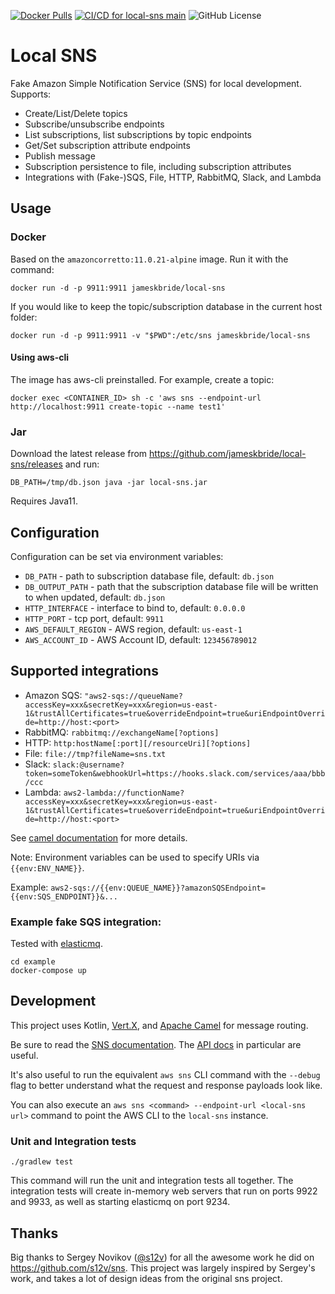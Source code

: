 [![Docker Pulls](https://img.shields.io/docker/pulls/jameskbride/local-sns.svg?maxAge=2592000)](https://hub.docker.com/r/jameskbride/local-sns/)
[![CI/CD for local-sns main](https://github.com/jameskbride/local-sns/actions/workflows/main.yaml/badge.svg)](https://github.com/jameskbride/local-sns/actions/workflows/main.yaml)
![GitHub License](https://img.shields.io/github/license/jameskbride/local-sns)

# Local SNS
Fake Amazon Simple Notification Service (SNS) for local development. Supports:
- Create/List/Delete topics
- Subscribe/unsubscribe endpoints
- List subscriptions, list subscriptions by topic endpoints
- Get/Set subscription attribute endpoints
- Publish message
- Subscription persistence to file, including subscription attributes
- Integrations with (Fake-)SQS, File, HTTP, RabbitMQ, Slack, and Lambda

## Usage

### Docker

Based on the `amazoncorretto:11.0.21-alpine` image. Run it with the command:
```
docker run -d -p 9911:9911 jameskbride/local-sns
```

If you would like to keep the topic/subscription database in the current host folder:
```
docker run -d -p 9911:9911 -v "$PWD":/etc/sns jameskbride/local-sns
```

#### Using aws-cli

The image has aws-cli preinstalled. For example, create a topic:
```
docker exec <CONTAINER_ID> sh -c 'aws sns --endpoint-url http://localhost:9911 create-topic --name test1'
```

### Jar

Download the latest release from https://github.com/jameskbride/local-sns/releases and run:
```
DB_PATH=/tmp/db.json java -jar local-sns.jar
```
Requires Java11.

## Configuration

Configuration can be set via environment variables:
- `DB_PATH` - path to subscription database file, default: `db.json`
- `DB_OUTPUT_PATH` - path that the subscription database file will be written to when updated, default: `db.json`
- `HTTP_INTERFACE` - interface to bind to, default: `0.0.0.0`
- `HTTP_PORT` - tcp port, default: `9911`
- `AWS_DEFAULT_REGION` - AWS region, default: `us-east-1`
- `AWS_ACCOUNT_ID` - AWS Account ID, default: `123456789012`

## Supported integrations

- Amazon SQS: `"aws2-sqs://queueName?accessKey=xxx&secretKey=xxx&region=us-east-1&trustAllCertificates=true&overrideEndpoint=true&uriEndpointOverride=http://host:<port>`
- RabbitMQ: `rabbitmq://exchangeName[?options]`
- HTTP: `http:hostName[:port][/resourceUri][?options]`
- File: `file://tmp?fileName=sns.txt`
- Slack: `slack:@username?token=someToken&webhookUrl=https://hooks.slack.com/services/aaa/bbb/ccc`
- Lambda: `aws2-lambda://functionName?accessKey=xxx&secretKey=xxx&region=us-east-1&trustAllCertificates=true&overrideEndpoint=true&uriEndpointOverride=http://host:<port>`

See [camel documentation](http://camel.apache.org/components.html) for more details.

Note: Environment variables can be used to specify URIs via `{{env:ENV_NAME}}`.

Example: `aws2-sqs://{{env:QUEUE_NAME}}?amazonSQSEndpoint={{env:SQS_ENDPOINT}}&...`

### Example fake SQS integration:

Tested with [elasticmq](https://github.com/adamw/elasticmq).

```
cd example
docker-compose up
```

## Development
This project uses Kotlin, [Vert.X](https://vertx.io), and [Apache Camel](https://camel.apache.org) for message routing.

Be sure to read the [SNS documentation](https://docs.aws.amazon.com/sns/latest/dg/welcome.html). The [API docs](https://docs.aws.amazon.com/sns/latest/api/API_Operations.html) in particular are useful.

It's also useful to run the equivalent `aws sns` CLI command with the `--debug` flag to better understand what the request and response payloads look like. 

You can also execute an `aws sns <command> --endpoint-url <local-sns url>` command to point the AWS CLI to the `local-sns` instance.

### Unit and Integration tests
`./gradlew test`

This command will run the unit and integration tests all together. The integration tests will create in-memory web servers that
run on ports 9922 and 9933, as well as starting elasticmq on port 9234.

## Thanks
Big thanks to Sergey Novikov ([@s12v](https://github.com/s12v)) for all the awesome work he did on https://github.com/s12v/sns. This project was largely inspired by Sergey's work,
and takes a lot of design ideas from the original sns project. 